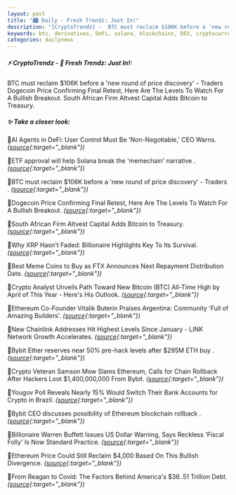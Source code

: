 ```yaml
---
layout: post
title: "🏙️ Daily - Fresh Trendz: Just In!"
description: "[CryptoTrendz] -  BTC must reclaim $106K before a 'new round of price discovery' - Traders Dogecoin Price Confirming Final Retest, Here Are The Levels To Watch For A Bullish Breakout. South African Firm Altvest Capital Adds Bitcoin to Treasury."
keywords: btc, derivatives, DeFi, solana, blockchains, DEX, cryptocurrencies, layer0, tokenomics
categories: dailynews
---
```


##### ⚡ CryptoTrendz - 📌 *Fresh Trendz: Just In!:*

 BTC must reclaim $106K before a 'new round of price discovery' - Traders Dogecoin Price Confirming Final Retest, Here Are The Levels To Watch For A Bullish Breakout. South African Firm Altvest Capital Adds Bitcoin to Treasury.

##### ✨ *Take a closer look:*


🔹AI Agents in DeFi: User Control Must Be 'Non-Negotiable,' CEO Warns. *([source](https://s.avyag.com/a9na){:target="_blank"})*

🔹ETF approval will help Solana break the 'memechain' narrative . *([source](https://s.avyag.com/7ei9){:target="_blank"})*

🔹BTC must reclaim $106K before a 'new round of price discovery' - Traders . *([source](https://s.avyag.com/hh67){:target="_blank"})*

🔹Dogecoin Price Confirming Final Retest, Here Are The Levels To Watch For A Bullish Breakout. *([source](https://s.avyag.com/0i7l){:target="_blank"})*

🔹South African Firm Altvest Capital Adds Bitcoin to Treasury. *([source](https://s.avyag.com/bmhj){:target="_blank"})*

🔹Why XRP Hasn't Faded: Billionaire Highlights Key To Its Survival. *([source](https://s.avyag.com/gc11){:target="_blank"})*

🔹Best Meme Coins to Buy as FTX Announces Next Repayment Distribution Date. *([source](https://s.avyag.com/fl53){:target="_blank"})*

🔹Crypto Analyst Unveils Path Toward New Bitcoin (BTC) All-Time High by April of This Year - Here's His Outlook. *([source](https://s.avyag.com/ap5c){:target="_blank"})*

🔹Ethereum Co-Founder Vitalik Buterin Praises Argentina: Community 'Full of Amazing Builders'. *([source](https://s.avyag.com/n07n){:target="_blank"})*

🔹New Chainlink Addresses Hit Highest Levels Since January - LINK Network Growth Accelerates. *([source](https://s.avyag.com/2r22){:target="_blank"})*

🔹Bybit Ether reserves near 50% pre-hack levels after $295M ETH buy . *([source](https://s.avyag.com/co8f){:target="_blank"})*

🔹Crypto Veteran Samson Mow Slams Ethereum, Calls for Chain Rollback After Hackers Loot $1,400,000,000 From Bybit. *([source](https://s.avyag.com/0npk){:target="_blank"})*

🔹Yougov Poll Reveals Nearly 15% Would Switch Their Bank Accounts for Crypto in Brazil. *([source](https://s.avyag.com/nxdz){:target="_blank"})*

🔹Bybit CEO discusses possibility of Ethereum blockchain rollback . *([source](https://s.avyag.com/38sm){:target="_blank"})*

🔹Billionaire Warren Buffett Issues US Dollar Warning, Says Reckless 'Fiscal Folly' Is Now Standard Practice. *([source](https://s.avyag.com/wtc9){:target="_blank"})*

🔹Ethereum Price Could Still Reclaim $4,000 Based On This Bullish Divergence. *([source](https://s.avyag.com/z2k2){:target="_blank"})*

🔹From Reagan to Covid: The Factors Behind America's $36..51 Trillion Debt. *([source](https://s.avyag.com/j65p){:target="_blank"})*
